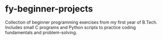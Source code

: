 # fy-beginner-projects
Collection of beginner programming exercises from my first year of B.Tech. Includes small C programs and Python scripts to practice coding fundamentals and problem-solving.
